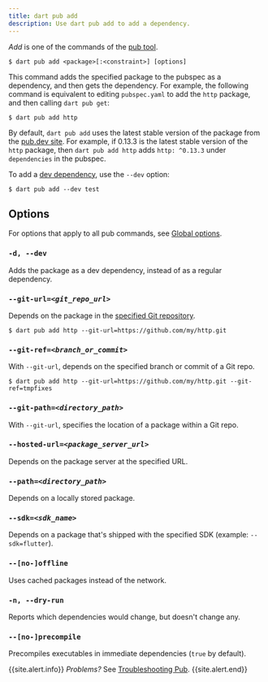 ```yaml
---
title: dart pub add
description: Use dart pub add to add a dependency.
---
```


_Add_ is one of the commands of the [pub tool](/tools/pub/cmd).

```
$ dart pub add <package>[:<constraint>] [options]
```

This command adds the specified package to the pubspec as a dependency,
and then gets the dependency.
For example, the following command is equivalent to
editing `pubspec.yaml` to add the `http` package,
and then calling `dart pub get`:

```terminal
$ dart pub add http
```

By default, `dart pub add` uses the
latest stable version of the package from the [pub.dev site]({{site.pub}}).
For example, if 0.13.3 is the latest stable version of the `http` package,
then `dart pub add http` adds
`http: ^0.13.3` under `dependencies` in the pubspec.

To add a [dev dependency][], use the `--dev` option:

[dev dependency]: /tools/pub/dependencies#dev-dependencies

```terminal
$ dart pub add --dev test
```

## Options

For options that apply to all pub commands, see
[Global options](/tools/pub/cmd#global-options).

### `-d, --dev`

Adds the package as a dev dependency,
instead of as a regular dependency.

### `--git-url=`_`<git_repo_url>`_

Depends on the package in the
[specified Git repository](/tools/pub/dependencies#git-packages).

```terminal
$ dart pub add http --git-url=https://github.com/my/http.git
```

### `--git-ref=`_`<branch_or_commit>`_

With `--git-url`, depends on the specified branch or commit of a Git repo.

```terminal
$ dart pub add http --git-url=https://github.com/my/http.git --git-ref=tmpfixes
```

### `--git-path=`_`<directory_path>`_

With `--git-url`, specifies the location of a package within a Git repo.

### `--hosted-url=`_`<package_server_url>`_

Depends on the package server at the specified URL.

### `--path=`_`<directory_path>`_

Depends on a locally stored package.

### `--sdk=`_`<sdk_name>`_

Depends on a package that's shipped with the specified SDK
(example: `--sdk=flutter`).

### `--[no-]offline`

Uses cached packages instead of the network.

### `-n, --dry-run`

Reports which dependencies would change,
but doesn't change any.

### `--[no-]precompile`

Precompiles executables in immediate dependencies (`true` by default).

{{site.alert.info}}
  *Problems?*
  See [Troubleshooting Pub](/tools/pub/troubleshoot).
{{site.alert.end}}
